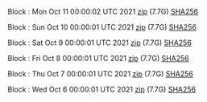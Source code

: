 Block [](https://insight.dash.org/insight/block/): Mon Oct 11 00:00:02 UTC 2021 [zip](https://dash-bootstrap.ams3.digitaloceanspaces.com/mainnet/2021-10-11/bootstrap.dat.zip) (7.7G) [SHA256](https://dash-bootstrap.ams3.digitaloceanspaces.com/mainnet/2021-10-11/sha256.txt)

Block [](https://insight.dash.org/insight/block/): Sun Oct 10 00:00:01 UTC 2021 [zip](https://dash-bootstrap.ams3.digitaloceanspaces.com/mainnet/2021-10-10/bootstrap.dat.zip) (7.7G) [SHA256](https://dash-bootstrap.ams3.digitaloceanspaces.com/mainnet/2021-10-10/sha256.txt)

Block [](https://insight.dash.org/insight/block/): Sat Oct  9 00:00:01 UTC 2021 [zip](https://dash-bootstrap.ams3.digitaloceanspaces.com/mainnet/2021-10-09/bootstrap.dat.zip) (7.7G) [SHA256](https://dash-bootstrap.ams3.digitaloceanspaces.com/mainnet/2021-10-09/sha256.txt)

Block [](https://insight.dash.org/insight/block/): Fri Oct  8 00:00:01 UTC 2021 [zip](https://dash-bootstrap.ams3.digitaloceanspaces.com/mainnet/2021-10-08/bootstrap.dat.zip) (7.7G) [SHA256](https://dash-bootstrap.ams3.digitaloceanspaces.com/mainnet/2021-10-08/sha256.txt)

Block [](https://insight.dash.org/insight/block/): Thu Oct  7 00:00:01 UTC 2021 [zip](https://dash-bootstrap.ams3.digitaloceanspaces.com/mainnet/2021-10-07/bootstrap.dat.zip) (7.7G) [SHA256](https://dash-bootstrap.ams3.digitaloceanspaces.com/mainnet/2021-10-07/sha256.txt)

Block [](https://insight.dash.org/insight/block/): Wed Oct  6 00:00:01 UTC 2021 [zip](https://dash-bootstrap.ams3.digitaloceanspaces.com/mainnet/2021-10-06/bootstrap.dat.zip) (7.7G) [SHA256](https://dash-bootstrap.ams3.digitaloceanspaces.com/mainnet/2021-10-06/sha256.txt)
